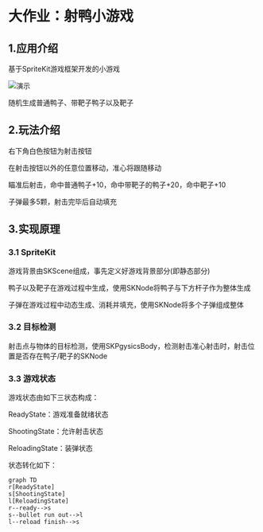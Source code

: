 # 大作业：射鸭小游戏

## 1.应用介绍

基于SpriteKit游戏框架开发的小游戏

![演示](/Users/xinzexi/Documents/JSWork/JWShooting/演示.png)

随机生成普通鸭子、带靶子鸭子以及靶子

## 2.玩法介绍

右下角白色按钮为射击按钮

在射击按钮以外的任意位置移动，准心将跟随移动

瞄准后射击，命中普通鸭子+10，命中带靶子的鸭子+20，命中靶子+10

子弹最多5颗，射击完毕后自动填充

## 3.实现原理

### 3.1 SpriteKit

游戏背景由SKScene组成，事先定义好游戏背景部分(即静态部分)

鸭子以及靶子在游戏过程中生成，使用SKNode将鸭子与下方杆子作为整体生成

子弹在游戏过程中动态生成、消耗并填充，使用SKNode将多个子弹组成整体

### 3.2 目标检测

射击点与物体的目标检测，使用SKPgysicsBody，检测射击准心射击时，射击位置是否存在鸭子/靶子的SKNode

### 3.3 游戏状态

游戏状态由如下三状态构成：

ReadyState：游戏准备就绪状态

ShootingState：允许射击状态

ReloadingState：装弹状态

状态转化如下：

```mermaid
graph TD
r[ReadyState]
s[ShootingState]
l[ReloadingState]
r--ready-->s
s--bullet run out-->l
l--reload finish-->s
```

